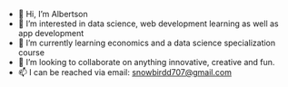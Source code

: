 - 👋 Hi, I’m Albertson
- 👀 I’m interested in data science, web development learning as well as app development
- 🌱 I’m currently learning economics and a data science specialization course
- 💞️ I’m looking to collaborate on anything innovative, creative and fun.
- 📫 I can be reached via email: snowbirdd707@gmail.com

<!---
efalbert/efalbert is a ✨ special ✨ repository because its `README.md` (this file) appears on your GitHub profile.
You can click the Preview link to take a look at your changes.
--->
